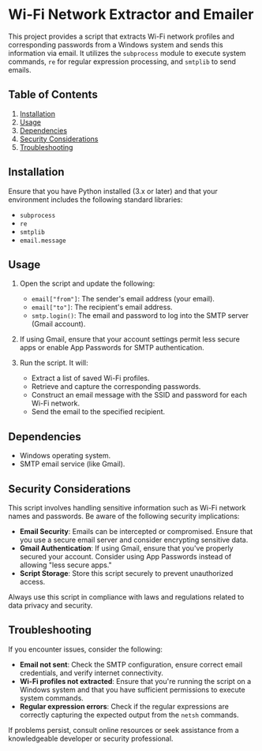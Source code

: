 # Wi-Fi Network Extractor and Emailer

This project provides a script that extracts Wi-Fi network profiles and corresponding passwords from a Windows system and sends this information via email. It utilizes the `subprocess` module to execute system commands, `re` for regular expression processing, and `smtplib` to send emails.

## Table of Contents
1. [Installation](#installation)
2. [Usage](#usage)
3. [Dependencies](#dependencies)
4. [Security Considerations](#security-considerations)
5. [Troubleshooting](#troubleshooting)

## Installation

Ensure that you have Python installed (3.x or later) and that your environment includes the following standard libraries:
- `subprocess`
- `re`
- `smtplib`
- `email.message`

## Usage

1. Open the script and update the following:
   - `email["from"]`: The sender's email address (your email).
   - `email["to"]`: The recipient's email address.
   - `smtp.login()`: The email and password to log into the SMTP server (Gmail account).

2. If using Gmail, ensure that your account settings permit less secure apps or enable App Passwords for SMTP authentication.

3. Run the script. It will:
   - Extract a list of saved Wi-Fi profiles.
   - Retrieve and capture the corresponding passwords.
   - Construct an email message with the SSID and password for each Wi-Fi network.
   - Send the email to the specified recipient.

## Dependencies

- Windows operating system.
- SMTP email service (like Gmail).

## Security Considerations

This script involves handling sensitive information such as Wi-Fi network names and passwords. Be aware of the following security implications:

- **Email Security**: Emails can be intercepted or compromised. Ensure that you use a secure email server and consider encrypting sensitive data.
- **Gmail Authentication**: If using Gmail, ensure that you've properly secured your account. Consider using App Passwords instead of allowing "less secure apps."
- **Script Storage**: Store this script securely to prevent unauthorized access.

Always use this script in compliance with laws and regulations related to data privacy and security.

## Troubleshooting

If you encounter issues, consider the following:

- **Email not sent**: Check the SMTP configuration, ensure correct email credentials, and verify internet connectivity.
- **Wi-Fi profiles not extracted**: Ensure that you're running the script on a Windows system and that you have sufficient permissions to execute system commands.
- **Regular expression errors**: Check if the regular expressions are correctly capturing the expected output from the `netsh` commands.

If problems persist, consult online resources or seek assistance from a knowledgeable developer or security professional.
